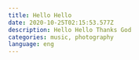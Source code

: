 ```yaml
---
title: Hello Hello
date: 2020-10-25T02:15:53.577Z
description: Hello Hello Thanks God
categories: music, photography
language: eng
---
```



